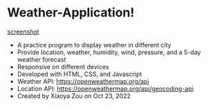 # Weather-Application!
[screenshot](https://user-images.githubusercontent.com/84748829/197591307-84fae8ba-9145-43ef-99a9-9ffec36d2b7c.JPG)

- A practice program to display weather in different city
- Provide location, weather, humidity, wind, pressure, and a 5-day weather forecast
- Responsive on different devices
- Developed with HTML, CSS, and Javascript
- Weather API: https://openweathermap.org/api
- Location API: https://openweathermap.org/api/geocoding-api
- Created by Xiaoya Zou on Oct 23, 2022
